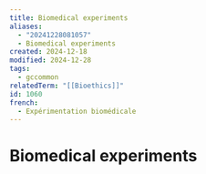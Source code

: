 ```yaml
---
title: Biomedical experiments
aliases:
  - "20241228081057"
  - Biomedical experiments
created: 2024-12-18
modified: 2024-12-28
tags:
  - gccommon
relatedTerm: "[[Bioethics]]"
id: 1060
french:
  - Expérimentation biomédicale
---
```

# Biomedical experiments
